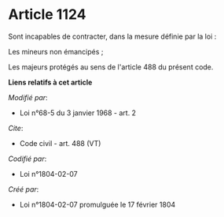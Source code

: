 # Article 1124

Sont incapables de contracter, dans la mesure définie par la loi : 

Les mineurs non émancipés ; 

Les majeurs protégés au sens de l'article 488 du présent code.

**Liens relatifs à cet article**

_Modifié par_:

  - Loi n°68-5 du 3 janvier 1968 - art. 2

_Cite_:

  - Code civil - art. 488 (VT)

_Codifié par_:

  - Loi n°1804-02-07

_Créé par_:

  - Loi n°1804-02-07 promulguée le 17 février 1804
